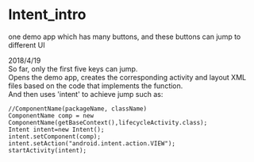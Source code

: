 # Intent_intro
one demo app which has many buttons, and these buttons can jump to different UI

2018/4/19  
So far, only the first five keys can jump.   
Opens the demo app, creates the corresponding activity and layout XML files based on the code that implements the function.  
And then uses 'intent' to achieve jump such as:  
```
//ComponentName(packageName, className)
ComponentName comp = new ComponentName(getBaseContext(),lifecycleActivity.class);
Intent intent=new Intent();
intent.setComponent(comp);
intent.setAction("android.intent.action.VIEW");
startActivity(intent);
```
